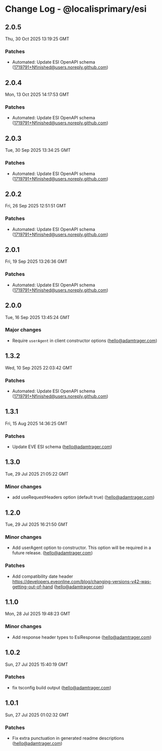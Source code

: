 # Change Log - @localisprimary/esi

<!-- This log was last generated on Thu, 30 Oct 2025 13:19:25 GMT and should not be manually modified. -->

<!-- Start content -->

## 2.0.5

Thu, 30 Oct 2025 13:19:25 GMT

### Patches

- Automated: Update ESI OpenAPI schema (1719791+Nfinished@users.noreply.github.com)

## 2.0.4

Mon, 13 Oct 2025 14:17:53 GMT

### Patches

- Automated: Update ESI OpenAPI schema (1719791+Nfinished@users.noreply.github.com)

## 2.0.3

Tue, 30 Sep 2025 13:34:25 GMT

### Patches

- Automated: Update ESI OpenAPI schema (1719791+Nfinished@users.noreply.github.com)

## 2.0.2

Fri, 26 Sep 2025 12:51:51 GMT

### Patches

- Automated: Update ESI OpenAPI schema (1719791+Nfinished@users.noreply.github.com)

## 2.0.1

Fri, 19 Sep 2025 13:26:36 GMT

### Patches

- Automated: Update ESI OpenAPI schema (1719791+Nfinished@users.noreply.github.com)

## 2.0.0

Tue, 16 Sep 2025 13:45:24 GMT

### Major changes

- Require `userAgent` in client constructor options (hello@adamtrager.com)

## 1.3.2

Wed, 10 Sep 2025 22:03:42 GMT

### Patches

- Automated: Update ESI OpenAPI schema (1719791+Nfinished@users.noreply.github.com)

## 1.3.1

Fri, 15 Aug 2025 14:36:25 GMT

### Patches

- Update EVE ESI schema (hello@adamtrager.com)

## 1.3.0

Tue, 29 Jul 2025 21:05:22 GMT

### Minor changes

- add useRequestHeaders option (default true) (hello@adamtrager.com)

## 1.2.0

Tue, 29 Jul 2025 16:21:50 GMT

### Minor changes

- Add userAgent option to constructor. This option will be required in a future release. (hello@adamtrager.com)

### Patches

- Add compatibility date header https://developers.eveonline.com/blog/changing-versions-v42-was-getting-out-of-hand (hello@adamtrager.com)

## 1.1.0

Mon, 28 Jul 2025 19:48:23 GMT

### Minor changes

- Add response header types to EsiResponse (hello@adamtrager.com)

## 1.0.2

Sun, 27 Jul 2025 15:40:19 GMT

### Patches

- fix tsconfig build output (hello@adamtrager.com)

## 1.0.1

Sun, 27 Jul 2025 01:02:32 GMT

### Patches

- Fix extra punctuation in generated readme descriptions (hello@adamtrager.com)
